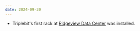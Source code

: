 ```yaml
---
date: 2024-09-30
---
```

- Triplebit's first rack at [Ridgeview Data Center](https://ridgeviewmn.com/) was installed.
